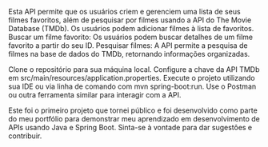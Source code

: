 Esta API permite que os usuários criem e gerenciem uma lista de seus filmes favoritos, além de pesquisar por filmes usando a API do The Movie Database (TMDb).
Os usuários podem adicionar filmes à lista de favoritos.
Buscar um filme favorito: Os usuários podem buscar detalhes de um filme favorito a partir do seu ID.
Pesquisar filmes: A API permite a pesquisa de filmes na base de dados do TMDb, retornando informações organizadas.

Clone o repositório para sua máquina local.
Configure a chave da API TMDb em src/main/resources/application.properties.
Execute o projeto utilizando sua IDE ou via linha de comando com mvn spring-boot:run.
Use o Postman ou outra ferramenta similar para interagir com a API.

Este foi o primeiro projeto que tornei público e foi desenvolvido como parte do meu portfólio para demonstrar meu aprendizado em desenvolvimento de APIs usando Java e Spring Boot. Sinta-se à vontade para dar sugestôes e contribuir.
